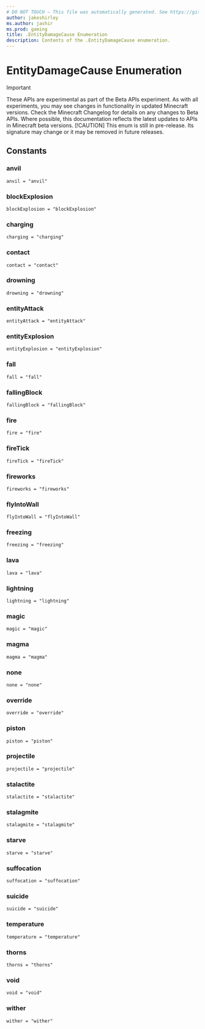 ```yaml
---
# DO NOT TOUCH — This file was automatically generated. See https://github.com/mojang/minecraftapidocsgenerator to modify descriptions, examples, etc.
author: jakeshirley
ms.author: jashir
ms.prod: gaming
title: .EntityDamageCause Enumeration
description: Contents of the .EntityDamageCause enumeration.
---
```

# EntityDamageCause Enumeration
>[!IMPORTANT]
>These APIs are experimental as part of the Beta APIs experiment. As with all experiments, you may see changes in functionality in updated Minecraft versions. Check the Minecraft Changelog for details on any changes to Beta APIs. Where possible, this documentation reflects the latest updates to APIs in Minecraft beta versions.
> [!CAUTION]
> This enum is still in pre-release.  Its signature may change or it may be removed in future releases.

## Constants
### **anvil**
`anvil = "anvil"`
### **blockExplosion**
`blockExplosion = "blockExplosion"`
### **charging**
`charging = "charging"`
### **contact**
`contact = "contact"`
### **drowning**
`drowning = "drowning"`
### **entityAttack**
`entityAttack = "entityAttack"`
### **entityExplosion**
`entityExplosion = "entityExplosion"`
### **fall**
`fall = "fall"`
### **fallingBlock**
`fallingBlock = "fallingBlock"`
### **fire**
`fire = "fire"`
### **fireTick**
`fireTick = "fireTick"`
### **fireworks**
`fireworks = "fireworks"`
### **flyIntoWall**
`flyIntoWall = "flyIntoWall"`
### **freezing**
`freezing = "freezing"`
### **lava**
`lava = "lava"`
### **lightning**
`lightning = "lightning"`
### **magic**
`magic = "magic"`
### **magma**
`magma = "magma"`
### **none**
`none = "none"`
### **override**
`override = "override"`
### **piston**
`piston = "piston"`
### **projectile**
`projectile = "projectile"`
### **stalactite**
`stalactite = "stalactite"`
### **stalagmite**
`stalagmite = "stalagmite"`
### **starve**
`starve = "starve"`
### **suffocation**
`suffocation = "suffocation"`
### **suicide**
`suicide = "suicide"`
### **temperature**
`temperature = "temperature"`
### **thorns**
`thorns = "thorns"`
### **void**
`void = "void"`
### **wither**
`wither = "wither"`
